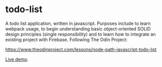 # todo-list
A todo list application, written in javascript. Purposes include to
learn webpack usage, to begin understanding basic object-oriented SOLID 
design principles (single responsibility) and to learn how to integrate an
existing project with Firebase. Following The Odin Project:

https://www.theodinproject.com/lessons/node-path-javascript-todo-list

[Live demo](https://todo-list-89ba6.web.app/).
